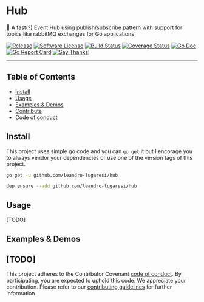 # Hub

:incoming_envelope: A fast(?) Event Hub using publish/subscribe pattern with support for topics like rabbitMQ exchanges for Go applications

[![Release](https://img.shields.io/github/release/leandro-lugaresi/hub.svg?style=flat-square)](https://github.com/leandro-lugaresi/hub/releases/latest)
[![Software License](https://img.shields.io/github/license/leandro-lugaresi/hub.svg?style=flat-square)](LICENSE.md)
[![Build Status](https://travis-ci.org/leandro-lugaresi/hub.svg?branch=master&style=flat-square)](https://travis-ci.org/leandro-lugaresi/hub)
[![Coverage Status](https://img.shields.io/codecov/c/github/leandro-lugaresi/hub/master.svg?style=flat-square)](https://codecov.io/gh/leandro-lugaresi/hub)
[![Go Doc](https://img.shields.io/badge/godoc-reference-blue.svg?style=flat-square)](http://godoc.org/github.com/leandro-lugaresi/hub)
[![Go Report Card](https://goreportcard.com/badge/github.com/leandro-lugaresi/hub?style=flat-square)](https://goreportcard.com/report/github.com/leandro-lugaresi/hub)
[![Say Thanks!](https://img.shields.io/badge/Say%20Thanks-!-1EAEDB.svg)](https://saythanks.io/to/leandro-lugaresi)

---

## Table of Contents

-   [Install](#install)
-   [Usage](#usage)
-   [Examples & Demos](#examples--demos)
-   [Contribute](CONTRIBUTING.md)
-   [Code of conduct](CODE_OF_CONDUCT.md)

## Install

This project uses simple go code and you can `go get` it but I encorage you to always vendor your dependencies or use one of the version tags of this project.

```sh
go get -u github.com/leandro-lugaresi/hub
```
```sh
dep ensure --add github.com/leandro-lugaresi/hub
```

## Usage

[TODO]

## Examples & Demos

[TODO]
---

This project adheres to the Contributor Covenant [code of conduct](CODE_OF_CONDUCT.md). By participating, you are expected to uphold this code.
We appreciate your contribution. Please refer to our [contributing guidelines](CONTRIBUTING.md) for further information
